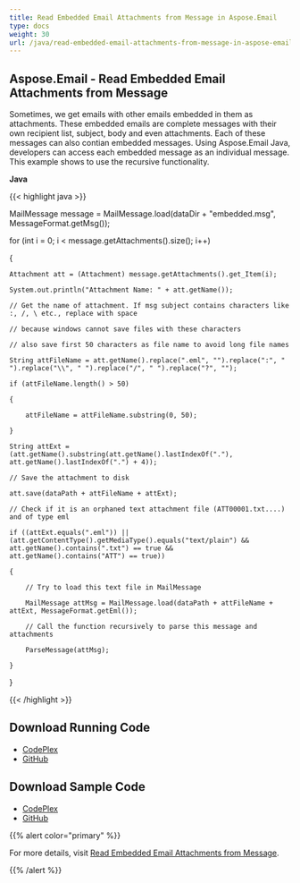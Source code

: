 ```yaml
---
title: Read Embedded Email Attachments from Message in Aspose.Email
type: docs
weight: 30
url: /java/read-embedded-email-attachments-from-message-in-aspose-email/
---
```


## **Aspose.Email - Read Embedded Email Attachments from Message**
Sometimes, we get emails with other emails embedded in them as attachments. These embedded emails are complete messages with their own recipient list, subject, body and even attachments. Each of these messages can also contian embedded messages.
Using Aspose.Email Java, developers can access each embedded message as an individual message. This example shows to use the recursive functionality.

**Java**

{{< highlight java >}}

 MailMessage message = MailMessage.load(dataDir + "embedded.msg", MessageFormat.getMsg());

for (int i = 0; i < message.getAttachments().size(); i++)

{

    Attachment att = (Attachment) message.getAttachments().get_Item(i);

    System.out.println("Attachment Name: " + att.getName());

    // Get the name of attachment. If msg subject contains characters like :, /, \ etc., replace with space

    // because windows cannot save files with these characters

    // also save first 50 characters as file name to avoid long file names

    String attFileName = att.getName().replace(".eml", "").replace(":", " ").replace("\\", " ").replace("/", " ").replace("?", "");

    if (attFileName.length() > 50)

    {

        attFileName = attFileName.substring(0, 50);

    }

    String attExt = (att.getName().substring(att.getName().lastIndexOf("."), att.getName().lastIndexOf(".") + 4));

    // Save the attachment to disk

    att.save(dataPath + attFileName + attExt);

    // Check if it is an orphaned text attachment file (ATT00001.txt....) and of type eml

    if ((attExt.equals(".eml")) || (att.getContentType().getMediaType().equals("text/plain") && att.getName().contains(".txt") == true && att.getName().contains("ATT") == true))

    {

        // Try to load this text file in MailMessage

        MailMessage attMsg = MailMessage.load(dataPath + attFileName + attExt, MessageFormat.getEml());

        // Call the function recursively to parse this message and attachments

        ParseMessage(attMsg);

    }

}

{{< /highlight >}}
## **Download Running Code**
- [CodePlex](https://archive.codeplex.com/?p=asposeemailjavaapachepoi)
- [GitHub](https://github.com/aspose-email/Aspose.Email-for-Java/releases/tag/Aspose.Email_Java_for_Apache_POI-v1.0.0)
## **Download Sample Code**
- [CodePlex](https://archive.codeplex.com/?p=asposeemailjavaapachepoi#src/main/java/com/aspose/email/examples/asposefeatures/programmingemail/readembeddedattachments/AsposeReadEmbeddedAttachments.java)
- [GitHub](https://github.com/aspose-email/Aspose.Email-for-Java/blob/master/Plugins/Aspose_Email_for_Apache_POI/src/main/java/com/aspose/email/examples/asposefeatures/programmingemail/readembeddedattachments/AsposeReadEmbeddedAttachments.java)

{{% alert color="primary" %}} 

For more details, visit [Read Embedded Email Attachments from Message](/email/java/working-with-attachments-and-embedded-objects/).

{{% /alert %}}
